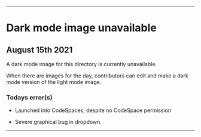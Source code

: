 
***

# Dark mode image unavailable

## August 15th 2021

A dark mode image for this directory is currently unavailable.

When there are images for the day, contributors can edit and make a dark mode version of the light mode image.

### Todays error(s)

* Launched into CodeSpaces, despite no CodeSpace permission

* Severe graphical bug in dropdown.

***
